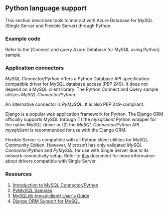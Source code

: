 ## Python language support

This section describes tools to interact with Azure Database for MySQL (Single Server and Flexible Server) through Python.

### Example code

Refer to the [Connect and query Azure Database for MySQL using Python] sample.

### Application connectors

*MySQL Connector/Python* offers a Python Database API specification-compatible driver for MySQL database access (PEP 249). It does not depend on a MySQL client library. The Python Connect and Query sample utilizes *MySQL Connector/Python*.

An alternative connector is *PyMySQL*. It is also PEP 249-compliant.

Django is a popular web application framework for Python. The Django ORM officially supports MySQL through (1) the *mysqlclient* Python wrapper for the native MySQL driver or (2) the *MySQL Connector/Python* API. *mysqlclient* is recommended for use with the Django ORM.

Flexible Server is compatible with all Python client utilities for MySQL Community Edition. However, Microsoft has only validated *MySQL Connector/Python* and *PyMySQL* for use with Single Server due to its network connectivity setup. Refer to [this](https://docs.microsoft.com/azure/mysql/concepts-compatibility) document for more information about drivers compatible with Single Server.

### Resources

1. [Introduction to MySQL Connector/Python](https://dev.mysql.com/doc/connector-python/en/connector-python-introduction.html)
2. [PyMySQL Samples](https://pymysql.readthedocs.io/en/latest/user/examples.html)
3. [MySQLdb (mysqlclient) User's Guide](https://mysqlclient.readthedocs.io/user_guide.html#mysqldb)
4. [Django ORM Support for MySQL](https://docs.djangoproject.com/en/3.2/ref/databases/#mysql-notes)
